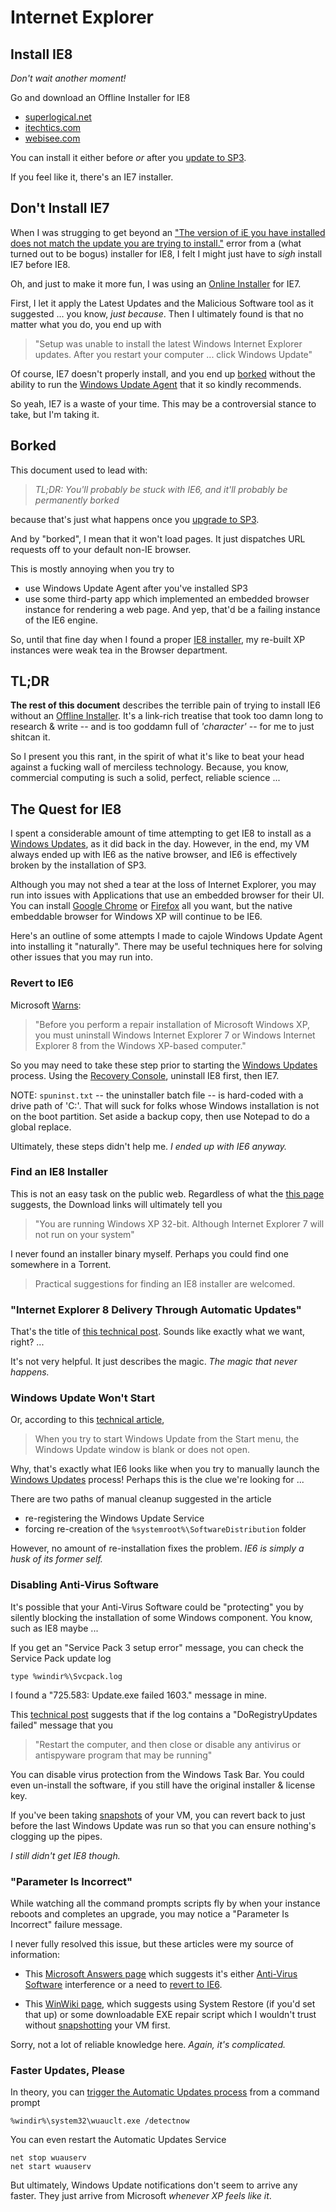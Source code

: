 # Internet Explorer

## Install IE8

*Don't wait another moment!*

Go and download an Offline Installer for IE8

- [superlogical.net](http://pc.superlogical.net/windows/internet-explorer/2011/04/internet-explorer-8-offline-installer/)
- [itechtics.com](http://www.itechtics.com/download-internet-explorer-all-versions/)
- [webisee.com](http://www.webisee.com/2009/03/20/download-ie8-standalone-installer/)

You can install it either before *or* after you [update to SP3](Techniques.md#windows-updates).

If you feel like it, there's an IE7 installer.


## Don't Install IE7

When I was strugging to get beyond an
["The version of iE you have installed does not match the update you are trying to install."](http://help.lockergnome.com/windows2/KB986688-update-install-wrong-version-ideas--ftopict433845.html)
error from a (what turned out to be bogus) installer for IE8,
I felt I might just have to *sigh* install IE7 before IE8.

Oh, and just to make it more fun, I was using an [Online Installer](https://www.microsoft.com/en-us/download/details.aspx?id=32072) for IE7.

First, I let it apply the Latest Updates and the Malicious Software tool as it suggested ... you know, *just because*.
Then I ultimately found is that no matter what you do, you end up with

> "Setup was unable to install the latest Windows Internet Explorer updates.
>  After you restart your computer ... click Windows Update"

Of course, IE7 doesn't properly install, and you end up [borked](Internet-Explorer.md#borked)
without the ability to run the [Windows Update Agent](Techniques.md#windows-updates) that it so kindly recommends.

So yeah, IE7 is a waste of your time.
This may be a controversial stance to take, but I'm taking it.


## Borked

This document used to lead with:

> *TL;DR: You'll probably be stuck with IE6, and it'll probably be permanently borked*

because that's just what happens once you [upgrade to SP3](Techniques.md#windows-updates).

And by "borked", I mean that it won't load pages.
It just dispatches URL requests off to your default non-IE browser.

This is mostly annoying when you try to

- use Windows Update Agent after you've installed SP3
- use some third-party app which implemented an embedded browser instance for rendering a web page.
  And yep, that'd be a failing instance of the IE6 engine.

So, until that fine day when I found a proper [IE8 installer](Internet-Explorer.md#install-ie8),
my re-built XP instances were weak tea in the Browser department.


## TL;DR

**The rest of this document** describes the terrible pain of trying to install IE6 without an [Offline Installer](Internet-Explorer.md#install-ie8).
It's a link-rich treatise that took too damn long to research &amp; write -- and is too goddamn full of *'character'* -- for me to just shitcan it.

So I present you this rant, in the spirit of what it's like to beat your head against a fucking wall of merciless technology.
Because, you know, commercial computing is such a solid, perfect, reliable science ...


## The Quest for IE8

I spent a considerable amount of time attempting to get IE8 to install
as a [Windows Updates](Techniques.md#windows-updates), as it did back in the day.
However, in the end, my VM always ended up with IE6 as the native browser,
and IE6 is effectively broken by the installation of SP3.

Although you may not shed a tear at the loss of Internet Explorer,
you may run into issues with Applications that use an embedded browser for their UI.
You can install [Google Chrome](http://google.com/chrome/) or [Firefox](http://getfirefox.com/) all you want,
but the native embeddable browser for Windows XP will continue to be IE6.

Here's an outline of some attempts I made to cajole Windows Update Agent into installing it "naturally".
There may be useful techniques here for solving other issues that you may run into.


### Revert to IE6

Microsoft [Warns](http://support.microsoft.com/en-us/kb/917964):

> "Before you perform a repair installation of Microsoft Windows XP,
> you must uninstall Windows Internet Explorer 7 or Windows Internet Explorer 8 from the Windows XP-based computer."

So you may need to take these step prior to starting the [Windows Updates](Techniques.md#windows-updates) process.
Using the [Recovery Console](Techniques.md#xp-recovery-console), uninstall IE8 first, then IE7.

NOTE:  `spuninst.txt` -- the uninstaller batch file -- is hard-coded with a drive path of 'C:\'.
That will suck for folks whose Windows installation is not on the boot partition.
Set aside a backup copy, then use Notepad to do a global replace.

<!--
If you get "Access is Denied", `DEL` the files from within XP (vs. the Recovery Console).
Perform whatever `COPY` operations you can from within Recovery Console.
The rest do from within XP, using the `/Y` flag (eg. "Yes, overwrite").
Once you get "No matching files were found", they're gone!
-->

Ultimately, these steps didn't help me.
*I ended up with IE6 anyway.*


### Find an IE8 Installer

This is not an easy task on the public web.
Regardless of what the [this page](http://support.microsoft.com/en-us/kb/318378) suggests,
the Download links will ultimately tell you

> "You are running Windows XP 32-bit. Although Internet Explorer 7 will not run on your system"

I never found an installer binary myself.
Perhaps you could find one somewhere in a Torrent.

> Practical suggestions for finding an IE8 installer are welcomed.


### "Internet Explorer 8 Delivery Through Automatic Updates"

That's the title of [this technical post](https://technet.microsoft.com/en-us/ie/dd365125.aspx).
Sounds like exactly what we want, right? ...

It's not very helpful.
It just describes the magic.
*The magic that never happens.*


### Windows Update Won't Start

Or, according to this [technical article](https://support.microsoft.com/en-us/kb/2497281),

> When you try to start Windows Update from the Start menu,
> the Windows Update window is blank or does not open.

Why, that's exactly what IE6 looks like when you try to manually launch the [Windows Updates](Techniques.md#windows-updates) process!
Perhaps this is the clue we're looking for ...

There are two paths of manual cleanup suggested in the article

- re-registering the Windows Update Service
- forcing re-creation of the `%systemroot%\SoftwareDistribution` folder

However, no amount of re-installation fixes the problem.
*IE6 is simply a husk of its former self.*


### Disabling Anti-Virus Software

It's possible that your Anti-Virus Software could be "protecting" you by silently blocking the installation of some Windows component.
You know, such as IE8 maybe ...

If you get an "Service Pack 3 setup error" message, you can check the Service Pack update log

```
type %windir%\Svcpack.log
```

I found a "725.583: Update.exe failed 1603." message in mine.

This [technical post](https://support.microsoft.com/en-us/kb/949377) suggests that if the log contains
a "DoRegistryUpdates failed" message that you

> "Restart the computer,
> and then close or disable any antivirus or antispyware program that may be running"

You can disable virus protection from the Windows Task Bar.
You could even un-install the software, if you still have the original installer & license key.

If you've been taking [snapshots](Techniques.md#snapshot-your-vm) of your VM,
you can revert back to just before the last Windows Update was run
so that you can ensure nothing's clogging up the pipes.

*I still didn't get IE8 though.*


### "Parameter Is Incorrect"

While watching all the command prompts scripts fly by when your instance reboots and completes an upgrade,
you may notice a "Parameter Is Incorrect" failure message.

I never fully resolved this issue, but these articles were my source of information:

- This [Microsoft Answers page](https://answers.microsoft.com/en-us/windows/forum/windows_xp-windows_update/error-parameter-is-incorrect-after-installinf/e2cf8584-f48b-41a1-95e0-edc08f8a5c24)
  which suggests it's either [Anti-Virus Software](Internet-Explorer.md#disabling-anti-virus-software) interference or
  a need to [revert to IE6](Internet-Explorer.md#revert-to-ie6).

- This [WinWiki page](http://winwiki.org/xp-service-pack-3-parameter-is-incorrect/),
  which suggests using System Restore (if you'd set that up)
  or some downloadable EXE repair script which I wouldn't trust without [snapshotting](Techniques.md#snapshot-your-vm) your VM first.

Sorry, not a lot of reliable knowledge here.
*Again, it's complicated.*


### Faster Updates, Please

In theory, you can [trigger the Automatic Updates process](http://superuser.com/questions/351937/how-do-i-force-windows-to-check-for-updates)
from a command prompt

```
%windir%\system32\wuauclt.exe /detectnow
```

You can even restart the Automatic Updates Service

```
net stop wuauserv
net start wuauserv
```

But ultimately, Windows Update notifications don't seem to arrive any faster.
They just arrive from Microsoft *whenever XP feels like it*.
